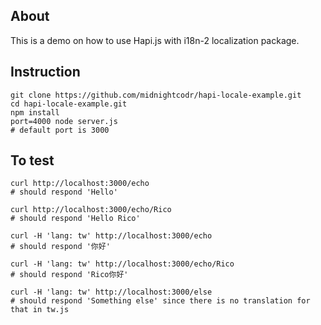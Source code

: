 ## About
This is a demo on how to use Hapi.js with i18n-2 localization package.

## Instruction
```
git clone https://github.com/midnightcodr/hapi-locale-example.git
cd hapi-locale-example.git
npm install
port=4000 node server.js
# default port is 3000
```

## To test
```
curl http://localhost:3000/echo
# should respond 'Hello'

curl http://localhost:3000/echo/Rico
# should respond 'Hello Rico'

curl -H 'lang: tw' http://localhost:3000/echo
# should respond '你好'

curl -H 'lang: tw' http://localhost:3000/echo/Rico
# should respond 'Rico你好'

curl -H 'lang: tw' http://localhost:3000/else
# should respond 'Something else' since there is no translation for that in tw.js
```
